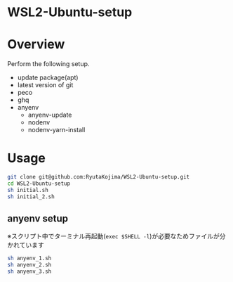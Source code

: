 # WSL2-Ubuntu-setup

# Overview

Perform the following setup.

- update package(apt)
- latest version of git
- peco
- ghq
- anyenv
  - anyenv-update
  - nodenv
  - nodenv-yarn-install

# Usage

```sh
git clone git@github.com:RyutaKojima/WSL2-Ubuntu-setup.git
cd WSL2-Ubuntu-setup
sh initial.sh
sh initial_2.sh
```

## anyenv setup

※スクリプト中でターミナル再起動(`exec $SHELL -l`)が必要なためファイルが分かれています

```sh
sh anyenv_1.sh
sh anyenv_2.sh
sh anyenv_3.sh
```

